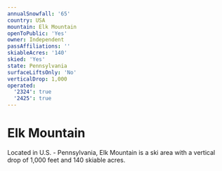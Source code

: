 ```yaml
---
annualSnowfall: '65'
country: USA
mountain: Elk Mountain
openToPublic: 'Yes'
owner: Independent
passAffiliations: ''
skiableAcres: '140'
skied: 'Yes'
state: Pennsylvania
surfaceLiftsOnly: 'No'
verticalDrop: 1,000
operated:
  '2324': true
  '2425': true
---
```



# Elk Mountain

Located in U.S. - Pennsylvania, Elk Mountain is a ski area with a vertical drop of 1,000 feet and 140 skiable acres.
